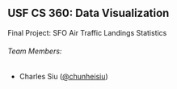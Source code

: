 ## USF CS 360: Data Visualization
Final Project: SFO Air Traffic Landings Statistics

###### Team Members:
* Charles Siu ([@chunheisiu](https://github.com/chunheisiu))
